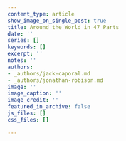 ```yaml
---
content_type: article
show_image_on_single_post: true
title: Around the World in 47 Parts
date: ''
series: []
keywords: []
excerpt: ''
notes: ''
authors:
- _authors/jack-caporal.md
- _authors/jonathan-robison.md
image: ''
image_caption: ''
image_credit: ''
featured_in_archive: false
js_files: []
css_files: []

---
```

